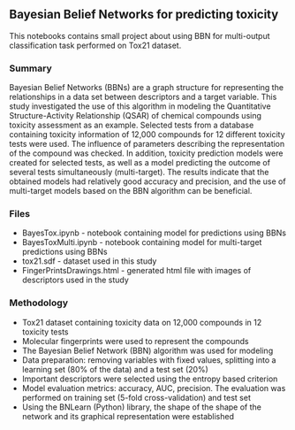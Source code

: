 ## Bayesian Belief Networks for predicting toxicity

This notebooks contains small project about using BBN for multi-output classification task performed on Tox21 dataset.


### Summary

Bayesian Belief Networks (BBNs) are a graph structure for representing the relationships in a data set between descriptors and a target variable. This study investigated the use of this algorithm in modeling the Quantitative Structure-Activity Relationship (QSAR) of chemical compounds using toxicity assessment as an example. Selected tests from a database containing toxicity information of 12,000 compounds for 12 different toxicity tests were used. The influence of parameters describing the representation of the compound was checked. In addition, toxicity prediction models were created for selected tests, as well as a model predicting the outcome of several tests simultaneously (multi-target). The results indicate that the obtained models had relatively good accuracy and precision, and the use of multi-target models based on the BBN algorithm can be beneficial. 

### Files

- BayesTox.ipynb - notebook containing model for predictions using BBNs
- BayesToxMulti.ipynb - notebook containing model for multi-target predictions using BBNs 
- tox21.sdf - dataset used in this study
- FingerPrintsDrawings.html - generated html file with images of descriptors used in the study

### Methodology
- Tox21 dataset containing toxicity data on 12,000 compounds in 12 toxicity tests
- Molecular fingerprints were used to represent the compounds
- The Bayesian Belief Network (BBN) algorithm was used for modeling
- Data preparation: removing variables with fixed values, splitting into a learning set (80% of the data) and a test set (20%)
- Important descriptors were selected using the entropy based criterion
- Model evaluation metrics: accuracy, AUC, precision. The evaluation was performed on training set (5-fold cross-validation) and test set
- Using the BNLearn (Python) library, the shape of the shape of the network and its graphical representation were established
